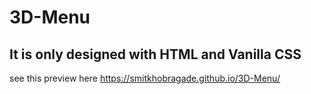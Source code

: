 # 3D-Menu
## It is only designed with HTML and Vanilla CSS
see this preview here https://smitkhobragade.github.io/3D-Menu/
